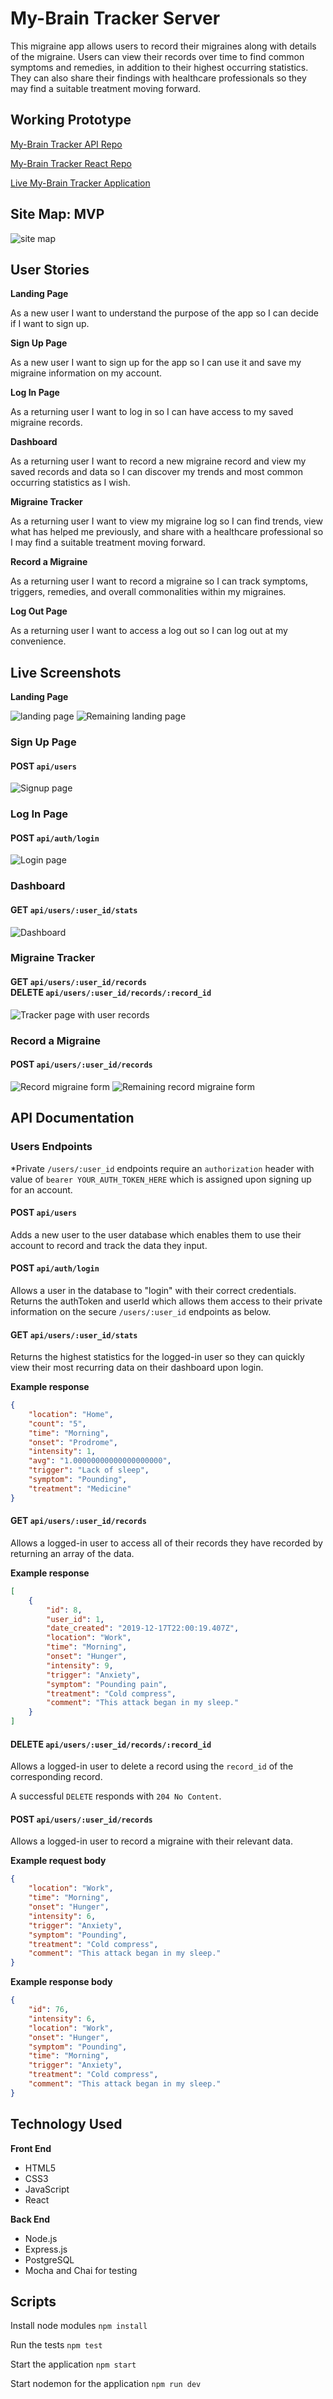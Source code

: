 # My-Brain Tracker Server

This migraine app allows users to record their migraines along with details of the migraine. Users can view their records over time to find common symptoms and remedies, in addition to their highest occurring statistics. They can also share their findings with healthcare professionals so they may find a suitable treatment moving forward.

## Working Prototype
[My-Brain Tracker API Repo](https://github.com/brandiherrera/migraine-app-full-stack-capstone-server)

[My-Brain Tracker React Repo](https://github.com/brandiherrera/migraine-app-full-stack-capstone-react)

[Live My-Brain Tracker Application](https://brandiherrera-migraine-app-full-stack-capstone-react.now.sh/)

## Site Map: MVP

<img src="./screenshots/site-map.png" alt="site map">

## User Stories

**Landing Page**

As a new user I want to understand the purpose of the app so I can decide if I want to sign up.

**Sign Up Page**

As a new user I want to sign up for the app so I can use it and save my migraine information on my account.

**Log In Page**

As a returning user I want to log in so I can have access to my saved migraine records.

**Dashboard**

As a returning user I want to record a new migraine record and view my saved records and data so I can discover my trends and most common occurring statistics as I wish.

**Migraine Tracker**

As a returning user I want to view my migraine log so I can find trends, view what has helped me previously, and share with a healthcare professional so I may find a suitable treatment moving forward.

**Record a Migraine**

As a returning user I want to record a migraine so I can track symptoms, triggers, remedies, and overall commonalities within my migraines.

**Log Out Page**

As a returning user I want to access a log out so I can log out at my convenience.


## Live Screenshots

**Landing Page**

<span><img src="./screenshots/landing-page-1.png" alt="landing page">
<img src="./screenshots/landing-page-2.png" alt="Remaining landing page"></span>

### **Sign Up Page**

#### POST `api/users`

<img src="./screenshots/signup.png" alt="Signup page">

### **Log In Page**

#### POST `api/auth/login`

<img src="./screenshots/login.png" alt="Login page">

### **Dashboard**

#### GET `api/users/:user_id/stats`

<img src="./screenshots/dashboard.png" alt="Dashboard">

### **Migraine Tracker**

#### GET `api/users/:user_id/records` <br> DELETE `api/users/:user_id/records/:record_id`

<img src="./screenshots/tracker.png" alt="Tracker page with user records">

### **Record a Migraine**

#### POST `api/users/:user_id/records`

<img src="./screenshots/record-migraine-1.png" alt="Record migraine form">
<img src="./screenshots/record-migraine-2.png" alt="Remaining record migraine form">

## API Documentation

### Users Endpoints
*Private `/users/:user_id` endpoints require an `authorization` header with value of `bearer YOUR_AUTH_TOKEN_HERE` which is assigned upon signing up for an account.

#### POST `api/users`

Adds a new user to the user database which enables them to use their account to record and track the data they input. 

#### POST `api/auth/login`

Allows a user in the database to "login" with their correct credentials. Returns the authToken and userId which allows them access to their private information on the secure `/users/:user_id` endpoints as below.

#### GET `api/users/:user_id/stats`

Returns the highest statistics for the logged-in user so they can quickly view their most recurring data on their dashboard upon login.

**Example response**
```JSON
{
    "location": "Home",
    "count": "5",
    "time": "Morning",
    "onset": "Prodrome",
    "intensity": 1,
    "avg": "1.00000000000000000000",
    "trigger": "Lack of sleep",
    "symptom": "Pounding",
    "treatment": "Medicine"
}
```

#### GET `api/users/:user_id/records`

Allows a logged-in user to access all of their records they have recorded by returning an array of the data.

**Example response**
```JSON
[
    {
        "id": 8,
        "user_id": 1,
        "date_created": "2019-12-17T22:00:19.407Z",
        "location": "Work",
        "time": "Morning",
        "onset": "Hunger",
        "intensity": 9,
        "trigger": "Anxiety",
        "symptom": "Pounding pain",
        "treatment": "Cold compress",
        "comment": "This attack began in my sleep."
    }
]
```

#### DELETE `api/users/:user_id/records/:record_id`

Allows a logged-in user to delete a record using the `record_id` of the corresponding record.

A successful `DELETE` responds with `204 No Content`.

#### POST `api/users/:user_id/records`

Allows a logged-in user to record a migraine with their relevant data.

**Example request body**
```JSON
{
    "location": "Work",
    "time": "Morning",
    "onset": "Hunger",
    "intensity": 6,
    "trigger": "Anxiety",
    "symptom": "Pounding",
    "treatment": "Cold compress",
    "comment": "This attack began in my sleep."
}
```
**Example response body**
```JSON
{
    "id": 76,
    "intensity": 6,
    "location": "Work",
    "onset": "Hunger",
    "symptom": "Pounding",
    "time": "Morning",
    "trigger": "Anxiety",
    "treatment": "Cold compress",
    "comment": "This attack began in my sleep."
}
```

## Technology Used

<b>Front End</b>
* HTML5
* CSS3
* JavaScript
* React
  
<b>Back End</b>
* Node.js
* Express.js
* PostgreSQL
* Mocha and Chai for testing

## Scripts

Install node modules `npm install`

Run the tests `npm test`

Start the application `npm start`

Start nodemon for the application `npm run dev`

